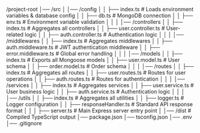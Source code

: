 /project-root
│── /src
│ │── /config
│ │ ├── index.ts # Loads environment variables & database config
│ │ ├── db.ts # MongoDB connection
│ │ ├── env.ts # Environment variable validation
│ │
│ │── /controllers
│ │ ├── index.ts # Aggregates all controllers
│ │ ├── user.controller.ts # User-related logic
│ │ ├── auth.controller.ts # Authentication logic
│ │
│ │── /middlewares
│ │ ├── index.ts # Aggregates middlewares
│ │ ├── auth.middleware.ts # JWT authentication middleware
│ │ ├── error.middleware.ts # Global error handling
│ │
│ │── /models
│ │ ├── index.ts # Exports all Mongoose models
│ │ ├── user.model.ts # User schema
│ │ ├── order.model.ts # Order schema
│ │
│ │── /routes
│ │ ├── index.ts # Aggregates all routes
│ │ ├── user.routes.ts # Routes for user operations
│ │ ├── auth.routes.ts # Routes for authentication
│ │
│ │── /services
│ │ ├── index.ts # Aggregates services
│ │ ├── user.service.ts # User business logic
│ │ ├── auth.service.ts # Authentication logic
│ │
│ │── /utils
│ │ ├── index.ts # Aggregates all utilities
│ │ ├── logger.ts # Logger configuration
│ │ ├── responseHandler.ts # Standard API response format
│ │
│ ├── server.ts # Main Express server entry point
│
│── /dist # Compiled TypeScript output
│── package.json
│── tsconfig.json
│── .env
│── .gitignore
